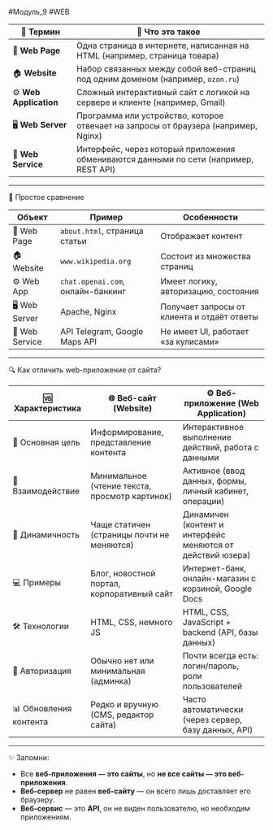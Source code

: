 #Модуль_9 #WEB

| 🧩 Термин              | 📌 Что это такое                                                                      |
| ---------------------- | ------------------------------------------------------------------------------------- |
| 📄 **Web Page**        | Одна страница в интернете, написанная на HTML (например, страница товара)             |
| 🏠 **Website**         | Набор связанных между собой веб-страниц под одним доменом (например, `ozon.ru`)       |
| ⚙️ **Web Application** | Сложный интерактивный сайт с логикой на сервере и клиенте (например, Gmail)           |
| 🖥️ **Web Server**     | Программа или устройство, которое отвечает на запросы от браузера (например, Nginx)   |
| 🔗 **Web Service**     | Интерфейс, через который приложения обмениваются данными по сети (например, REST API) |

---

 🧠 Простое сравнение

| Объект         | Пример                            | Особенности                                 |
| -------------- | --------------------------------- | ------------------------------------------- |
| 📄 Web Page    | `about.html`, страница статьи     | Отображает контент                          |
| 🏠 Website     | `www.wikipedia.org`               | Состоит из множества страниц                |
| ⚙️ Web App     | `chat.openai.com`, онлайн-банкинг | Имеет логику, авторизацию, состояния        |
| 🖥️ Web Server | Apache, Nginx                     | Получает запросы от клиента и отдаёт ответы |
| 🔗 Web Service | API Telegram, Google Maps API     | Не имеет UI, работает «за кулисами»         |

---

🔍 Как отличить web-приложение от сайта?

| 🆚 Характеристика         | 🌐 Веб-сайт (Website)                                     | ⚙️ Веб-приложение (Web Application)                        |
|---------------------------|----------------------------------------------------------|------------------------------------------------------------|
| 🎯 Основная цель          | Информирование, представление контента                   | Интерактивное выполнение действий, работа с данными        |
| 👤 Взаимодействие         | Минимальное (чтение текста, просмотр картинок)           | Активное (ввод данных, формы, личный кабинет, операции)    |
| 🔄 Динамичность           | Чаще статичен (страницы почти не меняются)               | Динамичен (контент и интерфейс меняются от действий юзера) |
| 💻 Примеры                | Блог, новостной портал, корпоративный сайт               | Интернет-банк, онлайн-магазин с корзиной, Google Docs      |
| 🛠️ Технологии             | HTML, CSS, немного JS                                    | HTML, CSS, JavaScript + backend (API, базы данных)         |
| 🔐 Авторизация            | Обычно нет или минимальная (админка)                     | Почти всегда есть: логин/пароль, роли пользователей        |
| 📊 Обновления контента    | Редко и вручную (CMS, редактор сайта)                    | Часто автоматически (через сервер, базу данных, API)       |

---

✨ Запомни:

- Все **веб-приложения — это сайты**, но **не все сайты — это веб-приложения**.    
- **Веб-сервер** не равен **веб-сайту** — он всего лишь доставляет его браузеру.
- **Веб-сервис** — это **API**, он не виден пользователю, но необходим приложениям.